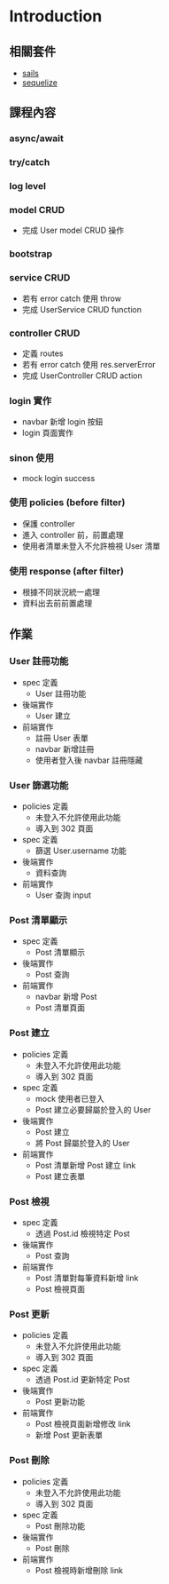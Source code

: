 Introduction
============

相關套件
--------

-	[sails](http://sailsjs.org/)
-	[sequelize](http://docs.sequelizejs.com/en/latest/)

課程內容
--------

### async/await

### try/catch

### log level

### model CRUD

-	完成 User model CRUD 操作

### bootstrap

### service CRUD

-	若有 error catch 使用 throw
-	完成 UserService CRUD function

### controller CRUD

-	定義 routes
-	若有 error catch 使用 res.serverError
-	完成 UserController CRUD action

### login 實作

-	navbar 新增 login 按鈕
-	login 頁面實作

### sinon 使用

-	mock login success

### 使用 policies (before filter)

-	保護 controller
-	進入 controller 前，前置處理
-	使用者清單未登入不允許檢視 User 清單

### 使用 response (after filter)

-	根據不同狀況統一處理
-	資料出去前前置處理

作業
----

### User 註冊功能

-	spec 定義
	-	User 註冊功能
-	後端實作
	-	User 建立
-	前端實作
	-	註冊 User 表單
	-	navbar 新增註冊
	-	使用者登入後 navbar 註冊隱藏

### User 篩選功能

-	policies 定義
	-	未登入不允許使用此功能
	-	導入到 302 頁面
-	spec 定義
	-	篩選 User.username 功能
-	後端實作
	-	資料查詢
-	前端實作
	-	User 查詢 input

### Post 清單顯示

-	spec 定義
	-	Post 清單顯示
-	後端實作
	-	Post 查詢
-	前端實作
	-	navbar 新增 Post
	-	Post 清單頁面

### Post 建立

-	policies 定義
	-	未登入不允許使用此功能
	-	導入到 302 頁面
-	spec 定義
	-	mock 使用者已登入
	-	Post 建立必要歸屬於登入的 User
-	後端實作
	-	Post 建立
	-	將 Post 歸屬於登入的 User
-	前端實作
	-	Post 清單新增 Post 建立 link
	-	Post 建立表單

### Post 檢視

-	spec 定義
	-	透過 Post.id 檢視特定 Post
-	後端實作
	-	Post 查詢
-	前端實作
	-	Post 清單對每筆資料新增 link
	-	Post 檢視頁面

### Post 更新

-	policies 定義
	-	未登入不允許使用此功能
	-	導入到 302 頁面
-	spec 定義
	-	透過 Post.id 更新特定 Post
-	後端實作
	-	Post 更新功能
-	前端實作
	-	Post 檢視頁面新增修改 link
	-	新增 Post 更新表單

### Post 刪除

-	policies 定義
	-	未登入不允許使用此功能
	-	導入到 302 頁面
-	spec 定義
	-	Post 刪除功能
-	後端實作
	-	Post 刪除
-	前端實作
	-	Post 檢視時新增刪除 link
